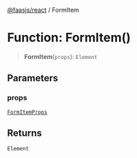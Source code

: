[@faasjs/react](../README.md) / FormItem

# Function: FormItem()

> **FormItem**(`props`): `Element`

## Parameters

### props

[`FormItemProps`](../type-aliases/FormItemProps.md)

## Returns

`Element`
